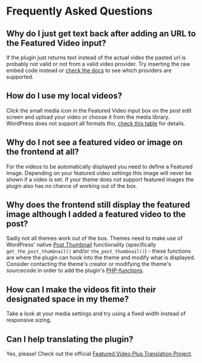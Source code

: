 # Frequently Asked Questions #

## Why do I just get text back after adding an URL to the Featured Video input? ##
If the plugin just returns text instead of the actual video the pasted url is probably not valid or not from a valid video provider. Try inserting the raw embed code instead or [check the docs](http://codex.wordpress.org/Embeds#Okay.2C_So_What_Sites_Can_I_Embed_From.3F) to see which providers are supported.

## How do I use my local videos? ##
Click the small media icon in the Featured Video input box on the post edit screen and upload your video or choose it from the media library. WordPress does not support all formats tho, [check this table](http://www.mediaelementjs.com/#devices) for details.

## Why do I not see a featured video or image on the frontend at all? ##
For the videos to be automatically displayed you need to define a Featured Image. Depending on your featured video settings this image will never be shown if a video is set. If your theme does not support featured images the plugin also has no chance of working out of the box.

## Why does the frontend still display the featured image although I added a featured video to the post? ##
Sadly not all themes work out of the box. Themes need to make use of WordPress' native [Post Thumbnail](http://codex.wordpress.org/Post_Thumbnails) functionality (specifically `get_the_post_thumbnail()` and/or `the_post_thumbnail()`) - these functions are where the plugin can hook into the theme and modify what is displayed. Consider contacting the theme's creator or modifying the theme's sourcecode in order to add the plugin's [PHP-functions](https://wordpress.org/plugins/featured-video-plus/installation/).

## How can I make the videos fit into their designated space in my theme? ##
Take a look at your media settings and try using a fixed width instead of responsive sizing.

## Can I help translating the plugin? ##
Yes, please! Check out the official [Featured Video Plus Translation Project](https://translate.wordpress.org/projects/wp-plugins/featured-video-plus).
